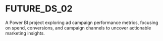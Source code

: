 # FUTURE_DS_02
A Power BI project exploring ad campaign performance metrics, focusing on spend, conversions, and campaign channels to uncover actionable marketing insights.
